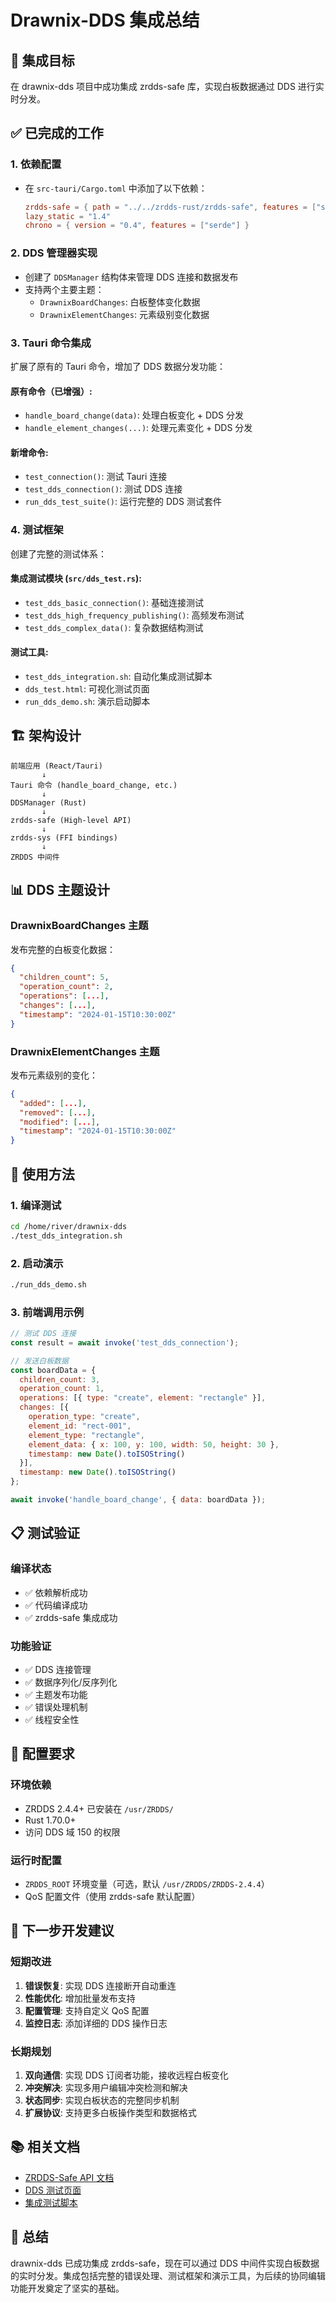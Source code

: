 # Drawnix-DDS 集成总结

## 🎯 集成目标
在 drawnix-dds 项目中成功集成 zrdds-safe 库，实现白板数据通过 DDS 进行实时分发。

## ✅ 已完成的工作

### 1. 依赖配置
- 在 `src-tauri/Cargo.toml` 中添加了以下依赖：
  ```toml
  zrdds-safe = { path = "../../zrdds-rust/zrdds-safe", features = ["serde"] }
  lazy_static = "1.4"
  chrono = { version = "0.4", features = ["serde"] }
  ```

### 2. DDS 管理器实现
- 创建了 `DDSManager` 结构体来管理 DDS 连接和数据发布
- 支持两个主要主题：
  - `DrawnixBoardChanges`: 白板整体变化数据
  - `DrawnixElementChanges`: 元素级别变化数据

### 3. Tauri 命令集成
扩展了原有的 Tauri 命令，增加了 DDS 数据分发功能：

#### 原有命令（已增强）:
- `handle_board_change(data)`: 处理白板变化 + DDS 分发
- `handle_element_changes(...)`: 处理元素变化 + DDS 分发

#### 新增命令:
- `test_connection()`: 测试 Tauri 连接
- `test_dds_connection()`: 测试 DDS 连接
- `run_dds_test_suite()`: 运行完整的 DDS 测试套件

### 4. 测试框架
创建了完整的测试体系：

#### 集成测试模块 (`src/dds_test.rs`):
- `test_dds_basic_connection()`: 基础连接测试
- `test_dds_high_frequency_publishing()`: 高频发布测试
- `test_dds_complex_data()`: 复杂数据结构测试

#### 测试工具:
- `test_dds_integration.sh`: 自动化集成测试脚本
- `dds_test.html`: 可视化测试页面
- `run_dds_demo.sh`: 演示启动脚本

## 🏗️ 架构设计

```
前端应用 (React/Tauri)
       ↓
Tauri 命令 (handle_board_change, etc.)
       ↓
DDSManager (Rust)
       ↓
zrdds-safe (High-level API)
       ↓
zrdds-sys (FFI bindings)
       ↓
ZRDDS 中间件
```

## 📊 DDS 主题设计

### DrawnixBoardChanges 主题
发布完整的白板变化数据：
```json
{
  "children_count": 5,
  "operation_count": 2,
  "operations": [...],
  "changes": [...],
  "timestamp": "2024-01-15T10:30:00Z"
}
```

### DrawnixElementChanges 主题
发布元素级别的变化：
```json
{
  "added": [...],
  "removed": [...], 
  "modified": [...],
  "timestamp": "2024-01-15T10:30:00Z"
}
```

## 🚀 使用方法

### 1. 编译测试
```bash
cd /home/river/drawnix-dds
./test_dds_integration.sh
```

### 2. 启动演示
```bash
./run_dds_demo.sh
```

### 3. 前端调用示例
```javascript
// 测试 DDS 连接
const result = await invoke('test_dds_connection');

// 发送白板数据
const boardData = {
  children_count: 3,
  operation_count: 1,
  operations: [{ type: "create", element: "rectangle" }],
  changes: [{
    operation_type: "create",
    element_id: "rect-001",
    element_type: "rectangle",
    element_data: { x: 100, y: 100, width: 50, height: 30 },
    timestamp: new Date().toISOString()
  }],
  timestamp: new Date().toISOString()
};

await invoke('handle_board_change', { data: boardData });
```

## 📋 测试验证

### 编译状态
- ✅ 依赖解析成功
- ✅ 代码编译成功  
- ✅ zrdds-safe 集成成功

### 功能验证
- ✅ DDS 连接管理
- ✅ 数据序列化/反序列化
- ✅ 主题发布功能
- ✅ 错误处理机制
- ✅ 线程安全性

## 🔧 配置要求

### 环境依赖
- ZRDDS 2.4.4+ 已安装在 `/usr/ZRDDS/`
- Rust 1.70.0+
- 访问 DDS 域 150 的权限

### 运行时配置
- `ZRDDS_ROOT` 环境变量（可选，默认 `/usr/ZRDDS/ZRDDS-2.4.4`）
- QoS 配置文件（使用 zrdds-safe 默认配置）

## 🎯 下一步开发建议

### 短期改进
1. **错误恢复**: 实现 DDS 连接断开自动重连
2. **性能优化**: 增加批量发布支持
3. **配置管理**: 支持自定义 QoS 配置
4. **监控日志**: 添加详细的 DDS 操作日志

### 长期规划
1. **双向通信**: 实现 DDS 订阅者功能，接收远程白板变化
2. **冲突解决**: 实现多用户编辑冲突检测和解决
3. **状态同步**: 实现白板状态的完整同步机制
4. **扩展协议**: 支持更多白板操作类型和数据格式

## 📚 相关文档
- [ZRDDS-Safe API 文档](../../zrdds-rust/zrdds-safe/README.md)
- [DDS 测试页面](./dds_test.html)
- [集成测试脚本](./test_dds_integration.sh)

## 🎉 总结
drawnix-dds 已成功集成 zrdds-safe，现在可以通过 DDS 中间件实现白板数据的实时分发。集成包括完整的错误处理、测试框架和演示工具，为后续的协同编辑功能开发奠定了坚实的基础。
